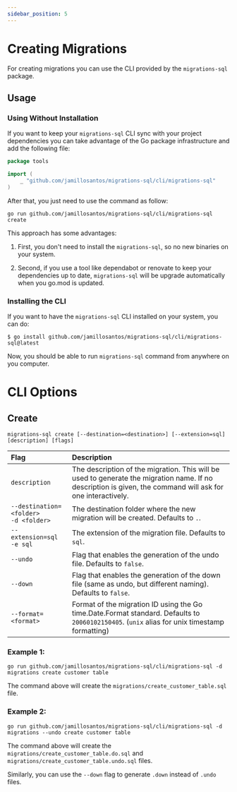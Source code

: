 ```yaml
---
sidebar_position: 5
---
```


# Creating Migrations

For creating migrations you can use the CLI provided by the `migrations-sql` package.

## Usage

### Using Without Installation

If you want to keep your `migrations-sql` CLI sync with your project dependencies
you can take advantage of the Go package infrastructure and add the following file:


```go title="tools/tools.go"
package tools

import (
    _ "github.com/jamillosantos/migrations-sql/cli/migrations-sql"
)
```

After that, you just need to use the command as follow:

```shell
go run github.com/jamillosantos/migrations-sql/cli/migrations-sql create
```

This approach has some advantages:
1. First, you don't need to install the `migrations-sql`, so no new binaries on
   your system.

2. Second, if you use a tool like dependabot or renovate to keep your dependencies
    up to date, `migrations-sql` will be upgrade automatically when you go.mod is
    updated.

### Installing the CLI

If you want to have the `migrations-sql` CLI installed on your system, you can do:

```shell
$ go install github.com/jamillosantos/migrations-sql/cli/migrations-sql@latest
```

Now, you should be able to run `migrations-sql` command from anywhere on you computer.

# CLI Options

## Create

```shell
migrations-sql create [--destination=<destination>] [--extension=sql] [description] [flags]
```

| Flag                                       | Description                                                                         |
|:-------------------------------------------|:------------------------------------------------------------------------------------|
| `description`                              | The description of the migration. This will be used to generate the migration name. If no description is given, the command will ask for one interactively. |
| `--destination=<folder>`<br/>`-d <folder>` | The destination folder where the new migration will be created. Defaults to `.`.    |
| `--extension=sql`<br/>`-e sql`             | The extension of the migration file. Defaults to `sql`.                             |
| `--undo`                                   | Flag that enables the generation of the undo file. Defaults to `false`.             |
| `--down`                                   | Flag that enables the generation of the down file (same as undo, but different naming). Defaults to `false`. |
| `--format=<format>`                        | Format of the migration ID using the Go time.Date.Format standard. Defaults to `20060102150405`. (`unix` alias for unix timestamp formatting) |

### Example 1:

```shell
go run github.com/jamillosantos/migrations-sql/cli/migrations-sql -d migrations create customer table
```

The command above will create the `migrations/create_customer_table.sql` file.

### Example 2:

```shell
go run github.com/jamillosantos/migrations-sql/cli/migrations-sql -d migrations --undo create customer table
```

The command above will create the `migrations/create_customer_table.do.sql` and `migrations/create_customer_table.undo.sql` files.

Similarly, you can use the `--down` flag to generate `.down` instead of `.undo` files.